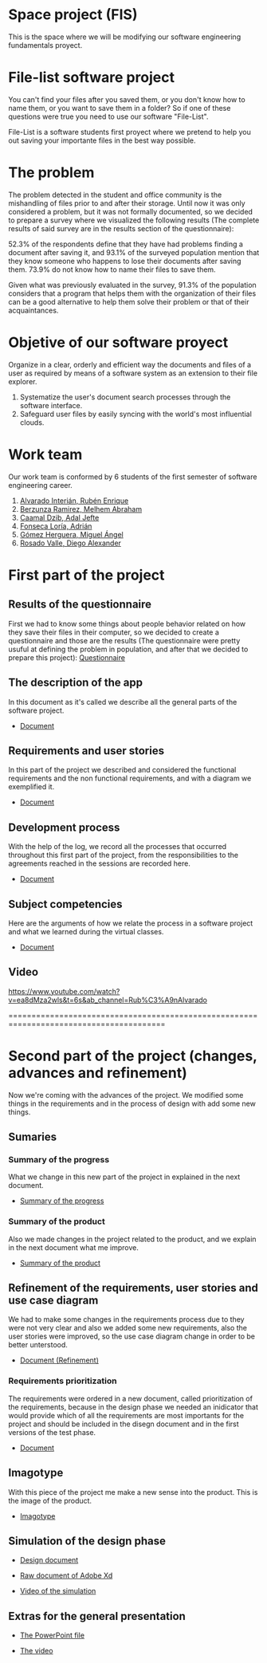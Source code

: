 # Space project (FIS)
This is the space where we will be modifying our software engineering fundamentals proyect.


# File-list software project
You can't find your files after you saved them, or you don't know how to name them, or you want to save them in a folder? So if one of these questions were true you need to use our software "File-List".

File-List is a software students first proyect where we pretend to help you out saving your importante files in the best way possible.

# The problem
The problem detected in the student and office community is the mishandling of files prior to and after their storage. Until now it was only considered a problem, but it was not formally documented, so we decided to prepare a survey where we visualized the following results (The complete results of said survey are in the results section of the questionnaire):

52.3% of the respondents define that they have had problems finding a document after saving it, and 93.1% of the surveyed population mention that they know someone who happens to lose their documents after saving them. 73.9% do not know how to name their files to save them.

Given what was previously evaluated in the survey, 91.3% of the population considers that a program that helps them with the organization of their files can be a good alternative to help them solve their problem or that of their acquaintances. 

# Objetive of our software proyect
Organize in a clear, orderly and efficient way the documents and files of a user as required by means of a software system as an extension to their file explorer.
1. Systematize the user's document search processes through the software interface. 
2. Safeguard user files by easily syncing with the world's most influential clouds. 

# Work team
Our work team is conformed by 6 students of the first semester of software engineering career.
1. [Alvarado Interián, Rubén Enrique]( https://github.com/kirake-a)
2. [Berzunza Ramirez, Melhem Abraham](https://github.com/MelhemBerzunza)
3. [Caamal Dzib, Adal Jefte](https://github.com/AdalCaamal)
4. [Fonseca Loría, Adrián](https://github.com/adrianfonsecal)
5. [Gómez Herguera, Miguel Ángel](https://github.com/MiguelHerguera)
6. [Rosado Valle, Diego Alexander](https://github.com/rosadod299)


# First part of the project
## Results of the questionnaire 
First we had to know some things about people behavior related on how they save their files in their computer, so we decided to create a questionnaire and those are the results (The questionnaire were pretty usuful at defining the problem in population, and after that we decided to prepare this project):
[Questionnaire](https://github.com/adrianfonsecal/proyecto-fis/blob/Entrega1/RESPUESTAS%20DEL%20CUESTONARIO.pdf)

## The description of the app
In this document as it's called we describe all the general parts of the software project. 
* [Document](https://github.com/adrianfonsecal/proyecto-fis/blob/Entrega1/Fila1.md)

## Requirements and user stories 
In this part of the project we described and considered the functional requirements and the non functional requirements, and with a diagram we exemplified it.
* [Document](https://github.com/adrianfonsecal/proyecto-fis/blob/Entrega1/Fila2.md)

## Development process
With the help of the log, we record all the processes that occurred throughout this first part of the project, from the responsibilities to the agreements reached in the sessions are recorded here. 
* [Document](https://github.com/adrianfonsecal/proyecto-fis/blob/Entrega1/Fila3.md)

## Subject competencies
Here are the arguments of how we relate the process in a software project and what we learned during the virtual classes.
* [Document](https://github.com/adrianfonsecal/proyecto-fis/blob/Entrega1/Fila5.md)

## Video
https://www.youtube.com/watch?v=ea8dMza2wls&t=6s&ab_channel=Rub%C3%A9nAlvarado

========================================================================================
# Second part of the project (changes, advances and refinement)
Now we're coming with the advances of the project. We modified some things in the requirements and in the process of design with add some new things.

## Sumaries
### Summary of the progress
What we change in this new part of the project in explained in the next document.
* [Summary of the progress](https://github.com/adrianfonsecal/proyecto-fis/blob/Entrega2/Summaries.md)

### Summary of the product
Also we made changes in the project related to the product, and we explain in the next document what me improve.
* [Summary of the product](https://github.com/adrianfonsecal/proyecto-fis/blob/Entrega2/SummaryProduct.md)

## Refinement of the requirements, user stories and use case diagram
We had to make some changes in the requirements process due to they were not very clear and also we added some new requirements, also the user stories were improved, so the use case diagram change in order to be better unterstood.
* [Document (Refinement)](https://github.com/adrianfonsecal/proyecto-fis/blob/Entrega2/Requirements%20and%20user%20stories(Refinement).md)

### Requirements prioritization 
The requirements were ordered in a new document, called  prioritization of the requirements, because in the design phase we needed an inidicator that  would provide which of all the requirements are most importants for the project and should be included in the disegn document and in the first versions of the test phase.
* [Document](https://github.com/adrianfonsecal/proyecto-fis/blob/Melhem/Lista%20de%20prioridad%20de%20requerimientos.docx)

## Imagotype
With this piece of the project me make a new sense into the product. This is the image of the product.
* [Imagotype](https://github.com/adrianfonsecal/proyecto-fis/blob/Entrega2/Imagotipo.md)

## Simulation of the design phase
* [Design document](https://github.com/adrianfonsecal/proyecto-fis/blob/Miguel/tablas%20de%20dise%C3%B1o%20prototito%203.docx)

* [Raw document of Adobe Xd](https://github.com/adrianfonsecal/proyecto-fis/blob/Miguel/Proyecto%20Fis%20Dic%20nuevo%20final.xd)

* [Video of the simulation](https://www.youtube.com/watch?v=g4snQ3qbhds&ab_channel=MiguelAngelG%C3%B3mezHerguera)

## Extras for the general presentation
* [The PowerPoint file](https://github.com/adrianfonsecal/proyecto-fis/blob/ruben/211116_Segunda%20entrega_FIS.pptx)

* [The video](https://www.youtube.com/watch?v=lqwHokGuY6Q&ab_channel=Rub%C3%A9nAlvarado)





